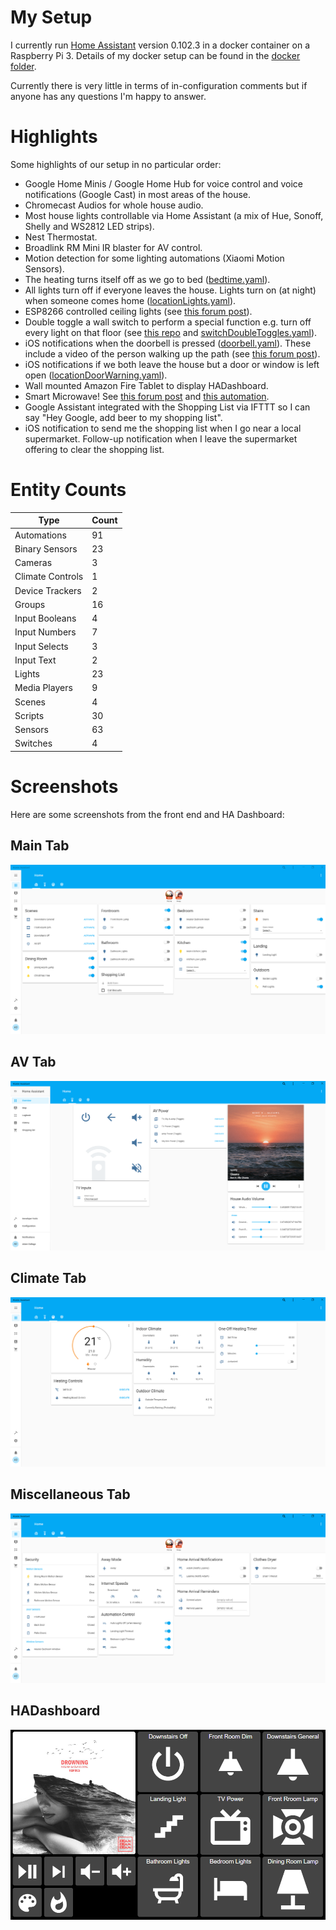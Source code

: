 # My Setup

I currently run [Home Assistant](http://homeassistant.io/) version 0.102.3 in a docker container on a Raspberry Pi 3. Details of my docker setup can be found in the [docker folder](https://github.com/Dullage/Home-AssistantConfig/tree/master/docker).

Currently there is very little in terms of in-configuration comments but if anyone has any questions I'm happy to answer.

# Highlights

Some highlights of our setup in no particular order:

- Google Home Minis / Google Home Hub for voice control and voice notifications (Google Cast) in most areas of the house.
- Chromecast Audios for whole house audio.
- Most house lights controllable via Home Assistant (a mix of Hue, Sonoff, Shelly and WS2812 LED strips).
- Nest Thermostat.
- Broadlink RM Mini IR blaster for AV control.
- Motion detection for some lighting automations (Xiaomi Motion Sensors).
- The heating turns itself off as we go to bed ([bedtime.yaml](/automations/bedtime.yaml)).
- All lights turn off if everyone leaves the house. Lights turn on (at night) when someone comes home ([locationLights.yaml](/automations/locationLights.yaml)).
- ESP8266 controlled ceiling lights (see [this forum post](https://community.home-assistant.io/t/esp8266-sonoff-controlled-ceiling-lights/24141)).
- Double toggle a wall switch to perform a special function e.g. turn off every light on that floor (see [this repo](https://github.com/Dullage/SwitchedSonoffSimple) and [switchDoubleToggles.yaml](/automations/switchDoubleToggles.yaml)).
- iOS notifications when the doorbell is pressed ([doorbell.yaml](/automations/doorbell.yaml)). These include a video of the person walking up the path (see [this forum post](https://community.home-assistant.io/t/blink-camera-as-video-doorbell/65844)).
- iOS notifications if we both leave the house but a door or window is left open ([locationDoorWarning.yaml](/automations/locationDoorWarning.yaml)).
- Wall mounted Amazon Fire Tablet to display HADashboard.
- Smart Microwave! See [this forum post](https://community.home-assistant.io/t/making-my-microwave-smart-ish/89843) and [this automation](/automations/microwave.yaml).
- Google Assistant integrated with the Shopping List via IFTTT so I can say "Hey Google, add beer to my shopping list".
- iOS notification to send me the shopping list when I go near a local supermarket. Follow-up notification when I leave the supermarket offering to clear the shopping list.

# Entity Counts

| Type             | Count |
| ---------------- | ----- |
| Automations      | 91    |
| Binary Sensors   | 23    |
| Cameras          | 3     |
| Climate Controls | 1     |
| Device Trackers  | 2     |
| Groups           | 16    |
| Input Booleans   | 4     |
| Input Numbers    | 7     |
| Input Selects    | 3     |
| Input Text       | 2     |
| Lights           | 23    |
| Media Players    | 9     |
| Scenes           | 4     |
| Scripts          | 30    |
| Sensors          | 63    |
| Switches         | 4     |

# Screenshots

Here are some screenshots from the front end and HA Dashboard:

## Main Tab

![Main Tab](docs/main_tab.png)

## AV Tab

![AV Tab](docs/av_tab.png)

## Climate Tab

![Climate Tab](docs/climate_tab.png)

## Miscellaneous Tab

![Miscellaneous Tab](docs/miscellaneous_tab.png)

## HADashboard

![HADashboard](docs/hadashboard.png)
